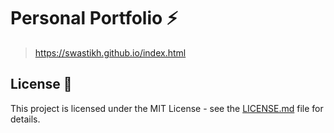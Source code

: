 # Personal Portfolio ⚡️ 

> https://swastikh.github.io/index.html
## License 📄
This project is licensed under the MIT License - see the [LICENSE.md](./LICENSE) file for details.
